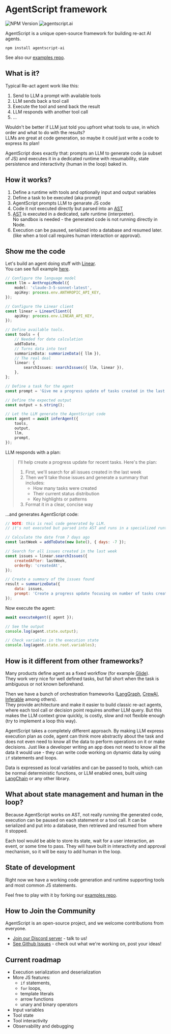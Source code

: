 # AgentScript framework

![NPM Version](https://img.shields.io/npm/v/agentscript-ai)
![agentscript.ai](https://img.shields.io/badge/website-agentscript%2Eai-blue)

AgentScript is a unique open-source framework for building re-act AI agents.

```
npm install agentscript-ai
```

See also our [examples repo](https://github.com/AgentScript-AI/examples/tree/main).

## What is it?

Typical Re-act agent work like this:

1. Send to LLM a prompt with available tools
1. LLM sends back a tool call
1. Execute the tool and send back the result
1. LLM responds with another tool call
1. ...

Wouldn't be better if LLM just told you upfront what tools to use,
in which order and what to do with the results? \
LLMs are great at code generation, so maybe it could just write a code to express its plan!

AgentScript does exactly that: prompts an LLM to generate code (a subset of JS) and executes it in a dedicated runtime with resumability, state persistence and interactivity (human in the loop) baked in.

## How it works?

1. Define a runtime with tools and optionally input and output variables
1. Define a task to be executed (aka prompt)
1. AgentScript prompts LLM to genarate JS code
1. Code it not executed directly but parsed into an [AST](https://en.wikipedia.org/wiki/Abstract_syntax_tree)
1. [AST](https://en.wikipedia.org/wiki/Abstract_syntax_tree) is executed in a dedicated, safe runtime (interpreter). \
   No sandbox is needed - the generated code is not running directly in Node.
1. Execution can be paused, serialized into a database and resumed later. \
   (like when a tool call requires human interaction or approval).

## Show me the code

Let's build an agent doing stuff with [Linear](https://linear.app). \
You can see full example [here](https://github.com/AgentScript-AI/examples/tree/main/linear).

```typescript
// Configure the language model
const llm = AnthropicModel({
    model: 'claude-3-5-sonnet-latest',
    apiKey: process.env.ANTHROPIC_API_KEY,
});

// Configure the Linear client
const linear = LinearClient({
    apiKey: process.env.LINEAR_API_KEY,
});

// Define available tools.
const tools = {
    // Needed for date calculation
    addToDate,
    // Turns data into text
    summarizeData: summarizeData({ llm }),
    // The real deal
    linear: {
        searchIssues: searchIssues({ llm, linear }),
    },
};

// Define a task for the agent
const prompt = 'Give me a progress update of tasks created in the last week';

// Define the expected output
const output = s.string();

// Let the LLM generate the AgentScript code
const agent = await inferAgent({
    tools,
    output,
    llm,
    prompt,
});
```

LLM responds with a plan:

> I'll help create a progress update for recent tasks. Here's the plan:
>
> 1. First, we'll search for all issues created in the last week
> 2. Then we'll take those issues and generate a summary that includes:
>     - How many tasks were created
>     - Their current status distribution
>     - Key highlights or patterns
> 3. Format it in a clear, concise way

...and generates AgentScript code:

```javascript
// NOTE: this is real code generated by LLM.
// it's not executed but parsed into AST and runs in a specialized runtime.

// Calculate the date from 7 days ago
const lastWeek = addToDate(new Date(), { days: -7 });

// Search for all issues created in the last week
const issues = linear.searchIssues({
    createdAfter: lastWeek,
    orderBy: 'createdAt',
});

// Create a summary of the issues found
result = summarizeData({
    data: issues,
    prompt: 'Create a progress update focusing on number of tasks created, their current status distribution, and any notable patterns. Format as a clear business update.',
});
```

Now execute the agent:

```typescript
await executeAgent({ agent });

// See the output
console.log(agent.state.output);

// Check variables in the execution state
console.log(agent.state.root.variables);
```

## How is it different from other frameworks?

Many products define agent as a fixed workflow (for example [Glide](https://www.glideapps.com/)). \
They work very nice for well defined tasks, but fall short when the task is ambiguous or not known beforehand.

Then we have a bunch of orchestration frameworks ([LangGraph](https://www.langchain.com/langgraph), [CrewAI](https://www.crewai.com/), [Inferable](https://www.inferable.ai/) among others). \
They provide architecture and make it easier to build classic re-act agents, where each tool call or decision point requires another LLM query. But this makes the LLM context grow quickly, is costly, slow and not flexible enough (try to implement a loop this way).

AgentScript takes a completely different approach. By making LLM express execution plan as code, agent can think more abstractly about the task and does not even need to know all the data to perform operations on it or make decisions. Just like a developer writing an app does not need to know all the data it would use - they can write code working on dynamic data by using `if` statements and loops.

Data is expressed as local variables and can be passed to tools, which can be normal deterministic functions, or LLM enabled ones, built using [LangChain](https://www.langchain.com/) or any other library.

## What about state management and human in the loop?

Because AgentScript works on AST, not really running the generated code, execution can be paused on each statement or a tool call. It can be serialized and put into a database, then retrieved and resumed from where it stopped.

Each tool would be able to store its state, wait for a user interaction, an event, or some time to pass. They will have built in interactivity and approval mechanism, so it will be easy to add human in the loop.

## State of development

Right now we have a working code generation and runtime supporting tools and most common JS statements.

Feel free to play with it by forking our [examples repo](https://github.com/AgentScript-AI/examples/tree/main).

## How to Join the Community

AgentScript is an open-source project, and we welcome contributions from everyone.

- [Join our Discord server](https://discord.gg/hEYMnj62DT) - talk to us!
- [See Github Issues](https://github.com/AgentScript-AI/agentscript/issues) - check out what we're working on, post your ideas!

## Current roadmap

- Execution serialization and deserialization
- More JS features:
    - `if` statements,
    - `for` loops,
    - template literals
    - arrow functions
    - unary and binary operators
- Input variables
- Tool state
- Tool interactivity
- Observability and debugging
